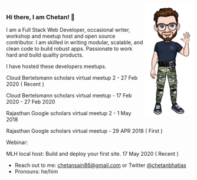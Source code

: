 <img align="right" src="https://github.com/Ckbhatia/Ckbhatia/blob/master/transparent.png" alt="Avatar of chetan kumar" width=130px height=300px />

### Hi there, I am Chetan! 👋

I am a Full Stack Web Developer, occasional writer, workshop and meetup host and open source contributor. I am skilled in writing modular, scalable, and clean code to build robust apps.
Passionate to work hard and build quality products.


I have hosted these developers meetups.

Cloud Bertelsmann scholars virtual meetup 2 - 27 Feb 2020 ( Recent )

Cloud Bertelsmann scholars virtual meetup - 17 Feb 2020 - 27 Feb 2020

Rajasthan Google scholars virtual meetup 2 - 1 May 2018

Rajasthan Google scholars virtual meetup - 29 APR 2018 ( First )


Webinar:

MLH local host: Build and deploy your first site. 17 May 2020 ( Recent )


-   Reach out to me: chetansain86@gmail.com or Twitter [@chetanbhatias](https://twitter.com/chetanbhatias)
-   Pronouns: he/him
